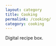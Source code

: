 ```yaml
---
layout: category
title: Cooking
permalink: /cooking/
category: cooking
---
```


Digital recipe box.
